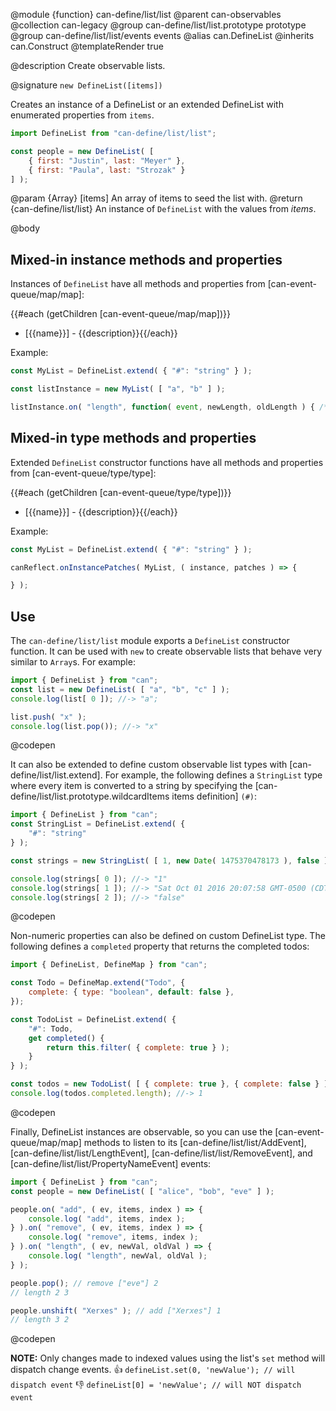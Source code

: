 @module {function} can-define/list/list
@parent can-observables
@collection can-legacy
@group can-define/list/list.prototype prototype
@group can-define/list/list/events events
@alias can.DefineList
@inherits can.Construct
@templateRender true


@description Create observable lists.

@signature `new DefineList([items])`

Creates an instance of a DefineList or an extended DefineList with enumerated properties from `items`.

```js
import DefineList from "can-define/list/list";

const people = new DefineList( [
	{ first: "Justin", last: "Meyer" },
	{ first: "Paula", last: "Strozak" }
] );
```

  @param {Array} [items] An array of items to seed the list with.
  @return {can-define/list/list} An instance of `DefineList` with the values from _items_.

@body

## Mixed-in instance methods and properties

Instances of `DefineList` have all methods and properties from
[can-event-queue/map/map]:

{{#each (getChildren [can-event-queue/map/map])}}
- [{{name}}] - {{description}}{{/each}}

Example:

```js
const MyList = DefineList.extend( { "#": "string" } );

const listInstance = new MyList( [ "a", "b" ] );

listInstance.on( "length", function( event, newLength, oldLength ) { /* ... */ } );
```


## Mixed-in type methods and properties

Extended `DefineList` constructor functions have all methods and properties from
[can-event-queue/type/type]:

{{#each (getChildren [can-event-queue/type/type])}}
- [{{name}}] - {{description}}{{/each}}

Example:

```js
const MyList = DefineList.extend( { "#": "string" } );

canReflect.onInstancePatches( MyList, ( instance, patches ) => {

} );
```

## Use

The `can-define/list/list` module exports a `DefineList` constructor function.  It can be used
with `new` to create observable lists that behave very similar to `Array`s.  For example:

```js
import { DefineList } from "can";
const list = new DefineList( [ "a", "b", "c" ] );
console.log(list[ 0 ]); //-> "a";

list.push( "x" );
console.log(list.pop()); //-> "x"
```
@codepen

It can also be extended to define custom observable list types with
[can-define/list/list.extend].  For example, the following defines a `StringList` type
where every item is converted to a string by specifying the [can-define/list/list.prototype.wildcardItems items definition] `(#)`:

```js
import { DefineList } from "can";
const StringList = DefineList.extend( {
	"#": "string"
} );

const strings = new StringList( [ 1, new Date( 1475370478173 ), false ] );

console.log(strings[ 0 ]); //-> "1"
console.log(strings[ 1 ]); //-> "Sat Oct 01 2016 20:07:58 GMT-0500 (CDT)"
console.log(strings[ 2 ]); //-> "false"
```
@codepen

Non-numeric properties can also be defined on custom DefineList type.  The following
defines a `completed` property that returns the completed todos:

```js
import { DefineList, DefineMap } from "can";

const Todo = DefineMap.extend("Todo", {
    complete: { type: "boolean", default: false },
});

const TodoList = DefineList.extend( {
	"#": Todo,
	get completed() {
		return this.filter( { complete: true } );
	}
} );

const todos = new TodoList( [ { complete: true }, { complete: false } ] );
console.log(todos.completed.length); //-> 1
```
@codepen

Finally, DefineList instances are observable, so you can use the [can-event-queue/map/map]
methods to listen to its [can-define/list/list/AddEvent],
[can-define/list/list/LengthEvent], [can-define/list/list/RemoveEvent],
and [can-define/list/list/PropertyNameEvent] events:

```js
import { DefineList } from "can";
const people = new DefineList( [ "alice", "bob", "eve" ] );

people.on( "add", ( ev, items, index ) => {
	console.log( "add", items, index );
} ).on( "remove", ( ev, items, index ) => {
	console.log( "remove", items, index );
} ).on( "length", ( ev, newVal, oldVal ) => {
	console.log( "length", newVal, oldVal );
} );

people.pop(); // remove ["eve"] 2
// length 2 3

people.unshift( "Xerxes" ); // add ["Xerxes"] 1
// length 3 2
```
@codepen

__NOTE:__ Only changes made to indexed values using the list's `set` method will dispatch change events.
👍  `defineList.set(0, 'newValue'); // will dispatch event`
👎  `defineList[0] = 'newValue'; // will NOT dispatch event`
